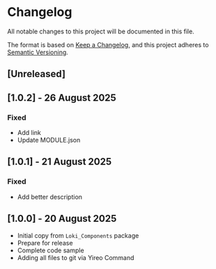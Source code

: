 # Changelog
All notable changes to this project will be documented in this file.

The format is based on [Keep a Changelog](https://keepachangelog.com/en/1.0.0/),
and this project adheres to [Semantic Versioning](https://semver.org/spec/v2.0.0.html).

## [Unreleased]

## [1.0.2] - 26 August 2025
### Fixed
- Add link
- Update MODULE.json

## [1.0.1] - 21 August 2025
### Fixed
- Add better description

## [1.0.0] - 20 August 2025
- Initial copy from `Loki_Components` package
- Prepare for release
- Complete code sample
- Adding all files to git via Yireo Command
